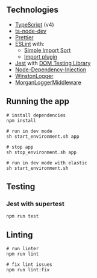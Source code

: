 ## Technologies

- [TypeScript](https://www.typescriptlang.org/) (v4)
- [ts-node-dev](https://github.com/wclr/ts-node-dev)
- [Prettier](https://prettier.io/)
- [ESLint](https://eslint.org/) with:
  - [Simple Import Sort](https://github.com/lydell/eslint-plugin-simple-import-sort/)
  - [Import plugin](https://github.com/benmosher/eslint-plugin-import/)
- [Jest](https://jestjs.io) with [DOM Testing Library](https://testing-library.com/docs/dom-testing-library/intro)
- [Node-Dependency-Injection](https://github.com/zazoomauro/node-dependency-injection)
- [WinstonLogger](https://github.com/winstonjs/winston)
- [MorganLoggerMiddleware](https://github.com/expressjs/morgan)

## Running the app

```
# install dependencies
npm install

# run in dev mode
sh start_environment.sh app

# stop app
sh stop_environment.sh app

# run in dev mode with elastic
sh start_environment.sh
```

## Testing

### Jest with supertest

```
npm run test
```

## Linting

```
# run linter
npm run lint

# fix lint issues
npm run lint:fix
```
